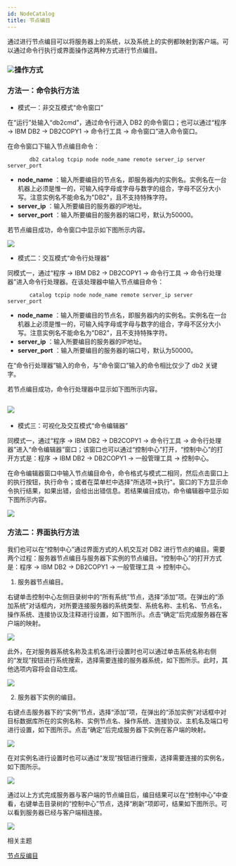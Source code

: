 ```yaml
---
id: NodeCatalog
title: 节点编目
---
```

通过进行节点编目可以将服务器上的系统，以及系统上的实例都映射到客户端。可以通过命令行执行或界面操作这两种方式进行节点编目。

### ![](../../img/read.gif)操作方式

### 方法一：命令执行方法

  * 模式一：非交互模式“命令窗口” 

在“运行”处输入“db2cmd”，通过命令行进入 DB2 的命令窗口；也可以通过“程序 -> IBM DB2 -> DB2COPY1 -> 命令行工具 ->
命令窗口”进入命令窗口。

在命令窗口下输入节点编目命令：

         
`    	db2 catalog tcpip node node_name remote server_ip server server_port`

  * **node_name** ：输入所要编目的节点名，即服务器内的实例名。实例名在一台机器上必须是惟一的，可输入纯字母或字母与数字的组合，字母不区分大小写。注意实例名不能命名为"DB2"，且不支持特殊字符。
  * **server_ip** ：输入所要编目的服务器的IP地址。
  * **server_port** ：输入所要编目的服务器的端口号，默认为50000。

若节点编目成功，命令窗口中显示如下图所示内容。

![](img/cmdunItactNdCatalog.png)  
 
  * 模式二：交互模式“命令行处理器” 

同模式一，通过“程序 -> IBM DB2 -> DB2COPY1 -> 命令行工具 -> 命令行处理器”进入命令行处理器。在该处理器中输入节点编目命令：
             
`    	catalog tcpip node node_name remote server_ip server server_port`

  * **node_name** ：输入所要编目的节点名，即服务器内的实例名。实例名在一台机器上必须是惟一的，可输入纯字母或字母与数字的组合，字母不区分大小写。注意实例名不能命名为"DB2"，且不支持特殊字符。
  * **server_ip** ：输入所要编目的服务器的IP地址。
  * **server_port** ：输入所要编目的服务器的端口号，默认为50000。

在“命令行处理器”输入的命令，与“命令窗口”输入的命令相比仅少了 db2 关键字。

若节点编目成功，命令行处理器中显示如下图所示内容。

![](img/cmdItactNdCatalog.png)  
---  
  * 模式三：可视化及交互模式“命令编辑器” 

同模式一，通过“程序 -> IBM DB2 -> DB2COPY1 -> 命令行工具 ->
命令行处理器”进入“命令编辑器”窗口；该窗口也可以通过“控制中心”打开，“控制中心”的打开方式是：程序 -> IBM DB2 -> DB2COPY1 ->
一般管理工具 -> 控制中心。

在命令编辑器窗口中输入节点编目命令，命令格式与模式二相同，然后点击窗口上的执行按钮，执行命令；或者在菜单栏中选择"所选项->执行"。窗口的下方显示命令执行结果，如果出错，会给出出错信息。若结果编目成功，命令编辑器中显示如下图所示内容。

![](img/cmdvisualItactNdCatalog.png)  
 

### 方法二：界面执行方法

我们也可以在“控制中心”通过界面方式的人机交互对 DB2
进行节点的编目。需要两个过程：服务器节点编目与服务器下实例的节点编目。“控制中心”的打开方式是：程序 -> IBM DB2 -> DB2COPY1 ->
一般管理工具 -> 控制中心。

  1. 服务器节点编目。 

右键单击控制中心左侧目录树中的“所有系统”节点，选择“添加”项。在弹出的“添加系统”对话框内，对所要连接服务器的系统类型、系统名称、主机名、节点名，操作系统、连接协议及注释进行设置，如下图所示。点击“确定”后完成服务器在客户端的映射。

![](img/ServerNodeCatalog.png)  

  
此外，在对服务器系统名称及主机名进行设置时也可以通过单击系统名称右侧的“发现”按钮进行系统搜索，选择需要连接的服务器系统，如下图所示。此时，其他选项内容将会自动生成。

![](img/ServerNodeCatalog1.png)  

  2. 服务器下实例的编目。 

右键点击服务器下的“实例”节点，选择“添加”项，在弹出的“添加实例”对话框中对目标数据库所在的实例名称、实例节点名、操作系统、连接协议、主机名及端口号进行设置，如下图所示。点击“确定”后完成服务器下实例在客户端的映射。

![](img/ServInstNodeCatalog.png)  

  
在对实例名进行设置时也可以通过“发现”按钮进行搜索，选择需要连接的实例名，如下图所示。

![](img/ServInstNodeCatalog1.png)  
 

通过以上方式完成服务器与客户端的节点编目后，编目结果可以在“控制中心”中查看，右键单击目录树的“控制中心”节点，选择“刷新”项即可，结果如下图所示。可以看到服务器已经与客户端相连接。

![](img/NdCatalogResult.png)  

  
 相关主题

 [节点反编目](NodeunCatalog)


